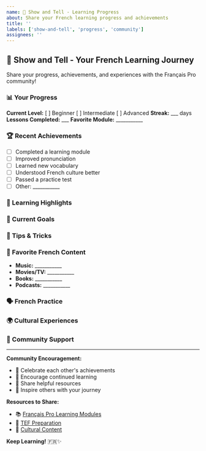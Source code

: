 ```yaml
---
name: 🎉 Show and Tell - Learning Progress
about: Share your French learning progress and achievements
title: ''
labels: ['show-and-tell', 'progress', 'community']
assignees: ''
---
```


## 🎉 Show and Tell - Your French Learning Journey

Share your progress, achievements, and experiences with the Français Pro community!

### 📊 Your Progress
<!-- Share your learning progress -->

**Current Level:** [ ] Beginner [ ] Intermediate [ ] Advanced
**Streak:** ___ days
**Lessons Completed:** ___
**Favorite Module:** ___________

### 🏆 Recent Achievements
<!-- What have you accomplished recently? -->
- [ ] Completed a learning module
- [ ] Improved pronunciation
- [ ] Learned new vocabulary
- [ ] Understood French culture better
- [ ] Passed a practice test
- [ ] Other: ___________

### 💪 Learning Highlights
<!-- Share specific moments or breakthroughs -->

### 🎯 Current Goals
<!-- What are you working towards? -->

### 🌟 Tips & Tricks
<!-- Share any helpful learning strategies -->

### 🎵 Favorite French Content
<!-- What French content do you enjoy? -->
- **Music:** ___________
- **Movies/TV:** ___________
- **Books:** ___________
- **Podcasts:** ___________

### 🗣️ French Practice
<!-- How do you practice speaking French? -->

### 🌍 Cultural Experiences
<!-- Any French cultural experiences to share? -->

### 💬 Community Support
<!-- How can the community help you? -->

---

**Community Encouragement:**
- 🎊 Celebrate each other's achievements
- 💪 Encourage continued learning
- 🤝 Share helpful resources
- 🌟 Inspire others with your journey

**Resources to Share:**
- 📚 [Français Pro Learning Modules](https://francais-pro.vercel.app/learn)
- 🎯 [TEF Preparation](https://francais-pro.vercel.app/tef-preparation)
- 🎨 [Cultural Content](https://francais-pro.vercel.app/arts)

**Keep Learning!** 🇫🇷✨
